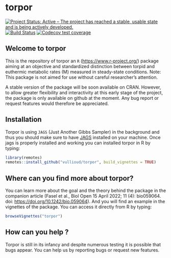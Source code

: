 
<!-- README.md is generated from README.Rmd. Please edit that file -->

# torpor

[![Project Status: Active – The project has reached a stable, usable
state and is being actively
developed.](https://www.repostatus.org/badges/latest/active.svg)](https://www.repostatus.org/#active)
[![Build
Status](https://travis-ci.org/vullioud/torpor.svg?branch=master)](https://travis-ci.org/vullioud/torpor)
[![Codecov test
coverage](https://codecov.io/gh/vullioud/torpor/branch/master/graph/badge.svg)](https://codecov.io/gh/vullioud/torpor?branch=master)

## Welcome to torpor

This is the repository of torpor an `R` (<https://www.r-project.org/>)
package aiming at an objective and standardized distinction between
torpid and euthermic metabolic rates (M) measured in steady-state
conditions. Note: This package is not aimed for use without careful
researcher’s attention.

A stable version of the package will be soon available on CRAN. However,
to allow greater flexibility and interactivity at this early stage of
the project, the package is only available on github at the moment. Any
bug report or request features would therefore be appreciated.

## Installation

Torpor is using `JAGS` (Just Another Gibbs Sampler) in the background
and thus you should make sure to have
[JAGS](http://mcmc-jags.sourceforge.net) installed on your machine. Once
jags is properly installed and working you can installed torpor in R by
typing:

``` r
library(remotes)
remotes::install_github("vullioud/torpor", build_vignettes = TRUE)
```

## Where can you find more about torpor?

You can learn more about the goal and the theory behind the package in
the companion article (Fasel et al., Biol Open 15 April 2022; 11 (4):
bio059064. doi: <https://doi.org/10.1242/bio.059064>). And you will find
an example in the vignettes of the package. You can access it directly
from R by typing:

``` r
browseVignettes("torpor")
```

## How can you help ?

Torpor is still in its infancy and despite numerous testing it is
possible that bugs appear. You can help us by reporting bugs or request
new features.
